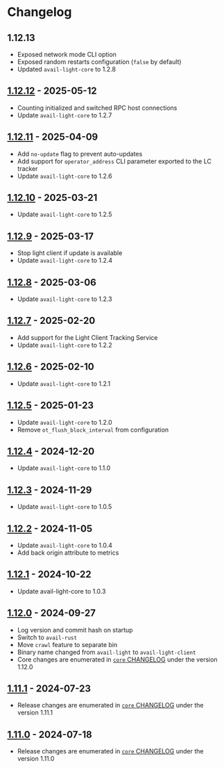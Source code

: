 # Changelog

## 1.12.13

- Exposed network mode CLI option
- Exposed random restarts configuration (`false` by default)
- Updated `avail-light-core` to 1.2.8

## [1.12.12](https://github.com/availproject/avail-light/releases/tag/avail-light-client-v1.12.12) - 2025-05-12

- Counting initialized and switched RPC host connections
- Update `avail-light-core` to 1.2.7

## [1.12.11](https://github.com/availproject/avail-light/releases/tag/avail-light-client-v1.12.11) - 2025-04-09

- Add `no-update` flag to prevent auto-updates
- Add support for `operator_address` CLI parameter exported to the LC tracker
- Update `avail-light-core` to 1.2.6

## [1.12.10](https://github.com/availproject/avail-light/releases/tag/avail-light-client-v1.12.10) - 2025-03-21

- Update `avail-light-core` to 1.2.5

## [1.12.9](https://github.com/availproject/avail-light/releases/tag/avail-light-client-v1.12.9) - 2025-03-17

- Stop light client if update is available
- Update `avail-light-core` to 1.2.4

## [1.12.8](https://github.com/availproject/avail-light/releases/tag/avail-light-client-v1.12.8) - 2025-03-06

- Update `avail-light-core` to 1.2.3

## [1.12.7](https://github.com/availproject/avail-light/releases/tag/avail-light-client-v1.12.7) - 2025-02-20

- Add support for the Light Client Tracking Service
- Update `avail-light-core` to 1.2.2

## [1.12.6](https://github.com/availproject/avail-light/releases/tag/avail-light-client-v1.12.6) - 2025-02-10

- Update `avail-light-core` to 1.2.1

## [1.12.5](https://github.com/availproject/avail-light/releases/tag/avail-light-client-v1.12.5) - 2025-01-23

- Update `avail-light-core` to 1.2.0
- Remove `ot_flush_block_interval` from configuration

## [1.12.4](https://github.com/availproject/avail-light/releases/tag/avail-light-client-v1.12.4) - 2024-12-20

- Update `avail-light-core` to 1.1.0

## [1.12.3](https://github.com/availproject/avail-light/releases/tag/avail-light-client-v1.12.3) - 2024-11-29

- Update `avail-light-core` to 1.0.5

## [1.12.2](https://github.com/availproject/avail-light/releases/tag/avail-light-client-v1.12.2) - 2024-11-05

- Update `avail-light-core` to 1.0.4
- Add back origin attribute to metrics

## [1.12.1](https://github.com/availproject/avail-light/releases/tag/avail-light-client-v1.12.1) - 2024-10-22

- Update avail-light-core to 1.0.3

## [1.12.0](https://github.com/availproject/avail-light/releases/tag/avail-light-client-v1.12.0) - 2024-09-27

- Log version and commit hash on startup
- Switch to `avail-rust`
- Move `crawl` feature to separate bin
- Binary name changed from `avail-light` to `avail-light-client`
- Core changes are enumerated in [`core` CHANGELOG](../core/CHANGELOG.md) under the version 1.12.0

## [1.11.1](https://github.com/availproject/avail-light/releases/tag/avail-light-client-v1.11.1) - 2024-07-23

- Release changes are enumerated in [`core` CHANGELOG](../core/CHANGELOG.md) under the version 1.11.1

## [1.11.0](https://github.com/availproject/avail-light/releases/tag/avail-light-client-v1.11.0) - 2024-07-18

- Release changes are enumerated in [`core` CHANGELOG](../core/CHANGELOG.md) under the version 1.11.0
